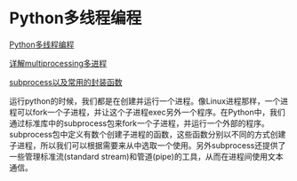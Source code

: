 # Python多线程编程

[Python多线程编程 ](https://www.ctolib.com/docs-Python-Multithreading-c-index.html)

[详解multiprocessing多进程](https://blog.csdn.net/brucewong0516/article/details/85788202)

[subprocess以及常用的封装函数](https://www.cnblogs.com/lincappu/p/8270709.html)

运行python的时候，我们都是在创建并运行一个进程。像Linux进程那样，一个进程可以fork一个子进程，并让这个子进程exec另外一个程序。在Python中，我们通过标准库中的subprocess包来fork一个子进程，并运行一个外部的程序。
subprocess包中定义有数个创建子进程的函数，这些函数分别以不同的方式创建子进程，所以我们可以根据需要来从中选取一个使用。另外subprocess还提供了一些管理标准流(standard stream)和管道(pipe)的工具，从而在进程间使用文本通信。
